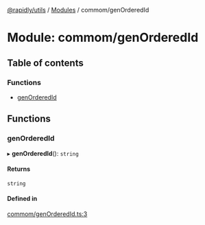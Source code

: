 [@rapidly/utils](../README.md) / [Modules](../modules.md) / commom/genOrderedId

# Module: commom/genOrderedId

## Table of contents

### Functions

- [genOrderedId](commom_genOrderedId.md#genorderedid)

## Functions

### genOrderedId

▸ **genOrderedId**(): `string`

#### Returns

`string`

#### Defined in

[commom/genOrderedId.ts:3](https://github.com/canguser/rapidly-utils/blob/09ac0e9/main/commom/genOrderedId.ts#L3)

